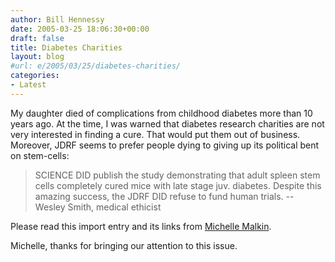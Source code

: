 ```yaml
---
author: Bill Hennessy
date: 2005-03-25 18:06:30+00:00
draft: false
title: Diabetes Charities
layout: blog
#url: e/2005/03/25/diabetes-charities/
categories:
- Latest
---
```


My daughter died of complications from childhood diabetes more than 10 years ago.  At the time, I was warned that diabetes research charities are not very interested in finding a cure.  That would put them out of business.  Moreover, JDRF seems to prefer people dying to giving up its political bent on stem-cells:



> SCIENCE DID publish the study demonstrating that adult spleen stem cells completely cured mice with late stage juv. diabetes. Despite this amazing success, the JDRF DID refuse to fund human trials. -- Wesley Smith, medical ethicist 



Please read this import entry and its links from [Michelle Malkin](https://michellemalkin.com/archives/001847.htm).

Michelle, thanks for bringing our attention to this issue.
